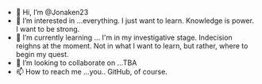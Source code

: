 - 👋 Hi, I’m @Jonaken23
- 👀 I’m interested in ...everything. I just want to learn. Knowledge is power. I want to be strong. 
- 🌱 I’m currently learning ... I'm in my investigative stage.  Indecision reighns at the moment. Not in what I want to learn, but rather, where to begin my quest. 
- 💞️ I’m looking to collaborate on ...TBA
- 📫 How to reach me ...you.. GitHub, of course. 

<!---
Jonaken23/Jonaken23 is a ✨ special ✨ repository because its `README.md` (this file) appears on your GitHub profile.
You can click the Preview link to take a look at your changes.
--->
